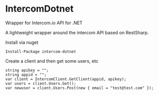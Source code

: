 IntercomDotnet
==============
Wrapper for Intercom.io API for .NET

A lightweight wrapper around the intercom API based on RestSharp.

Install via nuget 

	Install-Package intercom-dotnet


Create a client and then get some users, etc

	string apikey = "";
	string appid = "";
	var client = IntercomClient.GetClient(appid, apikey);
	var users = client.Users.Get();
	var newuser = client.Users.Post(new { email = "test@test.com" });







